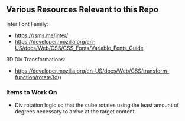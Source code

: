 ## Various Resources Relevant to this Repo

Inter Font Family:

- https://rsms.me/inter/
- https://developer.mozilla.org/en-US/docs/Web/CSS/CSS_Fonts/Variable_Fonts_Guide

3D Div Transformations:

- https://developer.mozilla.org/en-US/docs/Web/CSS/transform-function/rotate3d()

### Items to Work On

- Div rotation logic so that the cube rotates using the least amount of degrees necessary to arrive at the target content.
